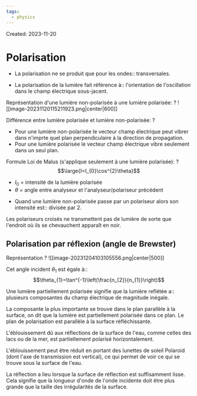 ```yaml
---
tags:
  - physics
---
```

Created: 2023-11-20

# Polarisation
- La polarisation ne se produit que pour les ondes:: transversales.
<!--SR:!2024-03-22,49,208-->
- La polarisation de la lumière fait référence à:: l'orientation de l'oscillation dans le champ électrique sous-jacent.
<!--SR:!2024-02-13,25,150-->

Représentation d'une lumière non-polarisée à une lumière polarisée:
?
![[image-20231120115211923.png|center|600]]
<!--SR:!2024-02-26,60,250-->


Différence entre lumière polarisée et lumière non-polarisée:
?
- Pour une lumière non-polarisée le vecteur champ électrique peut vibrer dans n'imprte quel plan perpendiculaire à la direction de propagation.
- Pour une lumière polarisée le vecteur champ électrique vibre seulement dans un seul plan.
<!--SR:!2024-02-13,30,164-->


Formule Loi de Malus (s'applique seulement à une lumière polarisée):
?
$$\large{I=I_{0}\cos^{2}\theta}$$
- $I_{0}$ = intensité de la lumière polarisée
- $\theta$ = angle entre analyseur et l'analyseur/polariseur précédent
<!--SR:!2024-03-15,43,198-->

- Quand une lumière non-polarisée passe par un polariseur alors son intensité est:: divisée par 2.
<!--SR:!2024-04-15,84,238-->

Les polariseurs croisés ne transmettent pas de lumière de sorte que l'endroit où ils se chevauchent apparaît en noir.
## Polarisation par réflexion (angle de Brewster)

Représentation
?
![[image-20231204103105556.png|center|500]]
<!--SR:!2024-04-10,63,196-->

Cet angle incident $\theta_{1}$ est égale à::$$\theta_{1}=\tan^{-1}\left(\frac{n_{2}}{n_{1}}\right)$$
<!--SR:!2024-02-10,21,196-->

Une lumière partiellement polarisée signifie que la lumière reflétée a:: plusieurs composantes du champ électrique de magnitude inégale.

La composante la plus importante se trouve dans le plan parallèle à la surface, on dit que la lumière est partiellement polarisée dans ce plan. Le plan de polarisation est parallèle à la surface réfléchissante. 

L'éblouissement dû aux réflections de la surface de l'eau, comme celles des lacs ou de la mer, est partiellement polarisé horizontalement. 

L'éblouissement peut être réduit en portant des lunettes de soleil Polaroid (dont l'axe de transmission est vertical), ce qui permet de voir ce qui se trouve sous la surface de l'eau.

La réflection a lieu lorsque la surface de réflection est suffisamment lisse. Cela signifie que la longueur d'onde de l'onde incidente doit être plus grande que la taille des irrégularités de la surface.
